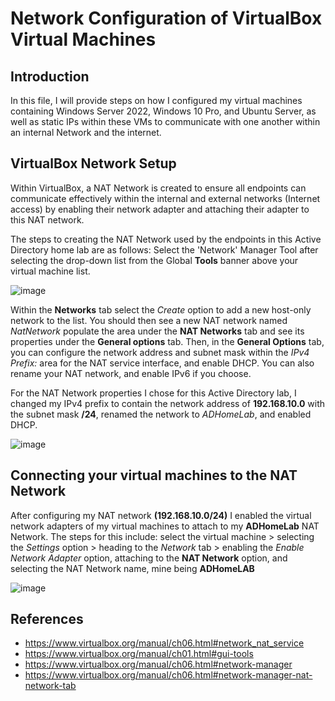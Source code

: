 # Network Configuration of VirtualBox Virtual Machines

 ## Introduction
In this file, I will provide steps on how I configured my virtual machines containing Windows Server 2022, Windows 10 Pro, and Ubuntu Server, as well as static IPs within these VMs to communicate with one another within an internal Network and the internet. 

## VirtualBox Network Setup
Within VirtualBox, a NAT Network is created to ensure all endpoints can communicate effectively within the internal and external networks (Internet access) by enabling their network adapter and attaching their adapter to this NAT network.

The steps to creating the NAT Network used by the endpoints in this Active Directory home lab are as follows: Select the 'Network' Manager Tool after selecting the drop-down list from the Global **Tools** banner above your virtual machine list.

![image](https://github.com/Chaac9/Active-Directory-and-Splunk-Server/assets/98796264/5fb22242-a5e4-4d04-b7f9-29e3b262d0e0)





Within the **Networks** tab select the *Create* option to add a new host-only network to the list. You should then see a new NAT network named *NatNetwork* populate the area under the **NAT Networks** tab and see its properties under the **General options** tab. Then, in the **General Options** tab, you can configure the network address and subnet mask within the *IPv4 Prefix:* area for the NAT service interface, and enable DHCP. You can also rename your NAT network, and enable IPv6 if you choose.

For the NAT Network properties I chose for this Active Directory lab, I changed my IPv4 prefix to contain the network address of **192.168.10.0** with the subnet mask **/24**, renamed the network to *ADHomeLab*, and enabled DHCP.

![image](https://github.com/Chaac9/Active-Directory-and-Splunk-Server/assets/98796264/88e765d8-46ef-4fc3-a28b-803ad2803dd1)

## Connecting your virtual machines to the NAT Network

After configuring my NAT network **(192.168.10.0/24)** I enabled the virtual network adapters of my virtual machines to attach to my **ADHomeLab** NAT Network.
The steps for this include: select  the virtual machine > selecting the *Settings* option > heading to the *Network* tab > enabling the *Enable Network Adapter* option, attaching to the **NAT Network** option, and selecting the NAT Network name, mine being **ADHomeLAB**

![image](https://github.com/Chaac9/Active-Directory-and-Splunk-Server/assets/98796264/b4ed1985-a640-4e72-9ea6-9c8bbdff9a9f)

## References 
* https://www.virtualbox.org/manual/ch06.html#network_nat_service
* https://www.virtualbox.org/manual/ch01.html#gui-tools
* https://www.virtualbox.org/manual/ch06.html#network-manager
* https://www.virtualbox.org/manual/ch06.html#network-manager-nat-network-tab
